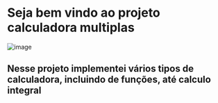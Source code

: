 # Seja bem vindo ao projeto calculadora multiplas
![image](https://github.com/user-attachments/assets/f7cc6d14-f05b-4fa7-95e2-fd54c8a432db)
## Nesse projeto implementei vários tipos de calculadora, incluindo de funções, até calculo integral

